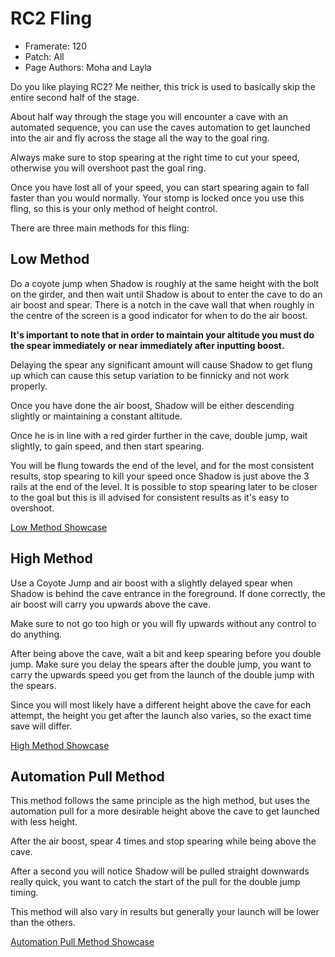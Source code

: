 # RC2 Fling
- Framerate: 120
- Patch: All
- Page Authors: Moha and Layla

Do you like playing RC2? Me neither, this trick is used to basically skip the entire second half of the stage.

About half way through the stage you will encounter a cave with an automated sequence, you can use the caves automation to get launched into the air and fly across the stage all the way to the goal ring. 

Always make sure to stop spearing at the right time to cut your speed, otherwise you will overshoot past the goal ring.

Once you have lost all of your speed, you can start spearing again to fall faster than you would normally. 
Your stomp is locked once you use this fling, so this is your only method of height control.

There are three main methods for this fling:

## Low Method

Do a coyote jump when Shadow is roughly at the same height with the bolt on the girder, and then wait until Shadow is about to enter the cave to do an air boost and spear. 
There is a notch in the cave wall that when roughly in the centre of the screen is a good indicator for when to do the air boost. 

**It's important to note that in order to maintain your altitude you must do the spear immediately or near immediately after inputting boost.**

Delaying the spear any significant amount will cause Shadow to get flung up which can cause this setup variation to be finnicky and not work properly. 

Once you have done the air boost, Shadow will be either descending slightly or maintaining a constant altitude. 

Once he is in line with a red girder further in the cave, double jump, wait slightly, to gain speed, and then start spearing. 

You will be flung towards the end of the level, and for the most consistent results, stop spearing to kill your speed once Shadow is just above the 3 rails at the end of the level. It is possible to stop spearing later to be closer to the goal but this is ill advised for consistent results as it's easy to overshoot.

[Low Method Showcase](https://github.com/user-attachments/assets/e39f66ad-ac1f-49e3-9269-d127761ef410)

## High Method

Use a Coyote Jump and air boost with a slightly delayed spear when Shadow is behind the cave entrance in the foreground. If done correctly, the air boost will carry you upwards above the cave. 

Make sure to not go too high or you will fly upwards without any control to do anything. 

After being above the cave, wait a bit and keep spearing before you double jump. Make sure you delay the spears after the double jump, you want to carry the upwards speed you get from the launch of the double jump with the spears. 

Since you will most likely have a different height above the cave for each attempt, the height you get after the launch also varies, so the exact time save will differ. 

[High Method Showcase](https://github.com/user-attachments/assets/0b4d34b4-29f6-44c2-8152-cb644e82e09c)

## Automation Pull Method

This method follows the same principle as the high method, but uses the automation pull for a more desirable height above the cave to get launched with less height. 

After the air boost, spear 4 times and stop spearing while being above the cave. 

After a second you will notice Shadow will be pulled straight downwards really quick, you want to catch the start of the pull for the double jump timing. 

This method will also vary in results but generally your launch will be lower than the others.

[Automation Pull Method Showcase](https://github.com/user-attachments/assets/c13a0ea5-5478-4a5b-b29d-084a5f3d33e7)

